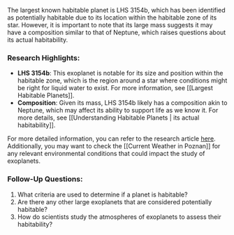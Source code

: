 The largest known habitable planet is LHS 3154b, which has been identified as potentially habitable due to its location within the habitable zone of its star. However, it is important to note that its large mass suggests it may have a composition similar to that of Neptune, which raises questions about its actual habitability.

### Research Highlights:
- **LHS 3154b**: This exoplanet is notable for its size and position within the habitable zone, which is the region around a star where conditions might be right for liquid water to exist. For more information, see [[Largest Habitable Planets]].
- **Composition**: Given its mass, LHS 3154b likely has a composition akin to Neptune, which may affect its ability to support life as we know it. For more details, see [[Understanding Habitable Planets | its actual habitability]].

For more detailed information, you can refer to the research article [here](https://news.uci.edu/2023/12/01/researchers-find-exoplanet-that-appears-to-be-too-big-for-its-sun/). Additionally, you may want to check the [[Current Weather in Poznan]] for any relevant environmental conditions that could impact the study of exoplanets.

### Follow-Up Questions:
1. What criteria are used to determine if a planet is habitable?
2. Are there any other large exoplanets that are considered potentially habitable?
3. How do scientists study the atmospheres of exoplanets to assess their habitability?
